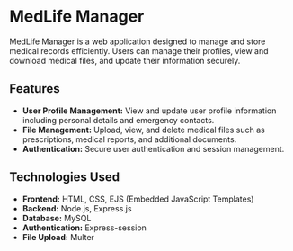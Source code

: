 # MedLife Manager

MedLife Manager is a web application designed to manage and store medical records efficiently. Users can manage their profiles, view and download medical files, and update their information securely.

## Features

- **User Profile Management:** View and update user profile information including personal details and emergency contacts.
- **File Management:** Upload, view, and delete medical files such as prescriptions, medical reports, and additional documents.
- **Authentication:** Secure user authentication and session management.

## Technologies Used

- **Frontend:** HTML, CSS, EJS (Embedded JavaScript Templates)
- **Backend:** Node.js, Express.js
- **Database:** MySQL
- **Authentication:** Express-session
- **File Upload:** Multer
